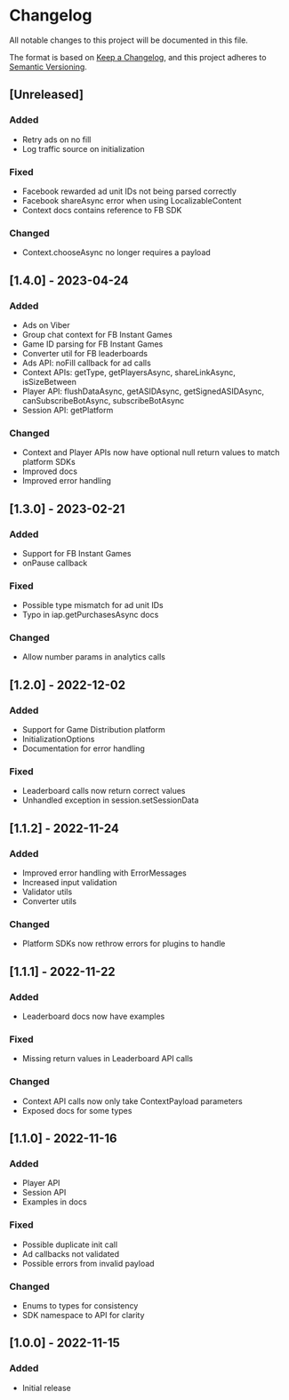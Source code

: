 # Changelog
All notable changes to this project will be documented in this file.

The format is based on [Keep a Changelog](https://keepachangelog.com/en/1.0.0/),
and this project adheres to [Semantic Versioning](https://semver.org/spec/v2.0.0.html).

## [Unreleased]
### Added
- Retry ads on no fill
- Log traffic source on initialization

### Fixed
- Facebook rewarded ad unit IDs not being parsed correctly
- Facebook shareAsync error when using LocalizableContent
- Context docs contains reference to FB SDK

### Changed
- Context.chooseAsync no longer requires a payload

## [1.4.0] - 2023-04-24
### Added
- Ads on Viber
- Group chat context for FB Instant Games
- Game ID parsing for FB Instant Games
- Converter util for FB leaderboards
- Ads API: noFill callback for ad calls
- Context APIs: getType, getPlayersAsync, shareLinkAsync, isSizeBetween
- Player API: flushDataAsync, getASIDAsync, getSignedASIDAsync, canSubscribeBotAsync, subscribeBotAsync
- Session API: getPlatform

### Changed
- Context and Player APIs now have optional null return values to match platform SDKs
- Improved docs
- Improved error handling

## [1.3.0] - 2023-02-21
### Added
- Support for FB Instant Games
- onPause callback

### Fixed
- Possible type mismatch for ad unit IDs
- Typo in iap.getPurchasesAsync docs

### Changed
- Allow number params in analytics calls

## [1.2.0] - 2022-12-02
### Added
- Support for Game Distribution platform
- InitializationOptions
- Documentation for error handling

### Fixed
- Leaderboard calls now return correct values
- Unhandled exception in session.setSessionData

## [1.1.2] - 2022-11-24
### Added
- Improved error handling with ErrorMessages
- Increased input validation
- Validator utils
- Converter utils

### Changed
- Platform SDKs now rethrow errors for plugins to handle

## [1.1.1] - 2022-11-22
### Added
- Leaderboard docs now have examples

### Fixed
- Missing return values in Leaderboard API calls

### Changed
- Context API calls now only take ContextPayload parameters
- Exposed docs for some types

## [1.1.0] - 2022-11-16
### Added
- Player API
- Session API
- Examples in docs

### Fixed
- Possible duplicate init call
- Ad callbacks not validated
- Possible errors from invalid payload

### Changed
- Enums to types for consistency
- SDK namespace to API for clarity

## [1.0.0] - 2022-11-15
### Added
- Initial release
